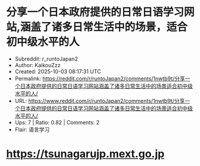 # 分享一个日本政府提供的日常日语学习网站,涵盖了诸多日常生活中的场景，适合初中级水平的人

- Subreddit: r_runtoJapan2
- Author: KaikouZzz
- Created: 2025-10-03 08:17:31 UTC
- Permalink: https://reddit.com/r/runtoJapan2/comments/1nwtb9t/分享一个日本政府提供的日常日语学习网站涵盖了诸多日常生活中的场景适合初中级水平的人/
- URL: https://www.reddit.com/r/runtoJapan2/comments/1nwtb9t/分享一个日本政府提供的日常日语学习网站涵盖了诸多日常生活中的场景适合初中级水平的人/
- Ups: 7 | Ratio: 0.82 | Comments: 2
- Flair: 语言学习


# <https://tsunagarujp.mext.go.jp>

